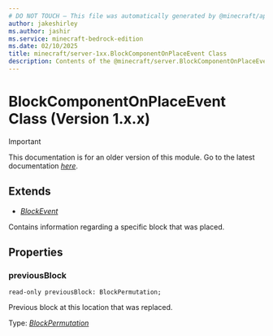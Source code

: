 ```yaml
---
# DO NOT TOUCH — This file was automatically generated by @minecraft/api-docs-generator, to report problems file an issue at https://github.com/Mojang/minecraft-scripting-libraries
author: jakeshirley
ms.author: jashir
ms.service: minecraft-bedrock-edition
ms.date: 02/10/2025
title: minecraft/server-1xx.BlockComponentOnPlaceEvent Class
description: Contents of the @minecraft/server.BlockComponentOnPlaceEvent class (Version 1.x.x).
---
```

# BlockComponentOnPlaceEvent Class (Version 1.x.x)

> [!IMPORTANT]
> This documentation is for an older version of this module. Go to the latest documentation [*here*](../../../scriptapi/minecraft/server/BlockComponentOnPlaceEvent.md).

## Extends
- [*BlockEvent*](BlockEvent.md)

Contains information regarding a specific block that was placed.

## Properties

### **previousBlock**
`read-only previousBlock: BlockPermutation;`

Previous block at this location that was replaced.

Type: [*BlockPermutation*](BlockPermutation.md)
